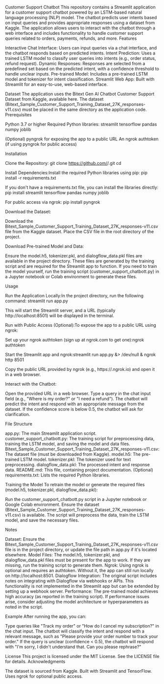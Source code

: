 Customer Support Chatbot
This repository contains a Streamlit application for a customer support chatbot powered by an LSTM-based natural language processing (NLP) model. The chatbot predicts user intents based on input queries and provides appropriate responses using a dataset from Kaggle. The application allows users to interact with the chatbot through a web interface and includes functionality to handle customer support queries related to orders, payments, refunds, and more.
Features

Interactive Chat Interface: Users can input queries via a chat interface, and the chatbot responds based on predicted intents.
Intent Prediction: Uses a trained LSTM model to classify user queries into intents (e.g., order status, refund request).
Dynamic Responses: Responses are selected from a predefined set based on the predicted intent, with a confidence threshold to handle unclear inputs.
Pre-trained Model: Includes a pre-trained LSTM model and tokenizer for intent classification.
Streamlit Web App: Built with Streamlit for an easy-to-use, web-based interface.

Dataset
The application uses the Bitext Gen AI Chatbot Customer Support Dataset from Kaggle, available here. The dataset (Bitext_Sample_Customer_Support_Training_Dataset_27K_responses-v11.csv) must be placed in the same directory as the application code.
Prerequisites

Python 3.7 or higher
Required Python libraries:
streamlit
tensorflow
pandas
numpy
joblib


(Optional) pyngrok for exposing the app to a public URL
An ngrok authtoken (if using pyngrok for public access)

Installation

Clone the Repository:
git clone https://github.com/<your-username>/<your-repo-name>.git
cd <your-repo-name>


Install Dependencies:Install the required Python libraries using pip:
pip install -r requirements.txt

If you don't have a requirements.txt file, you can install the libraries directly:
pip install streamlit tensorflow pandas numpy joblib

For public access via ngrok:
pip install pyngrok


Download the Dataset:

Download the Bitext_Sample_Customer_Support_Training_Dataset_27K_responses-v11.csv file from the Kaggle dataset.
Place the CSV file in the root directory of the project.


Download Pre-trained Model and Data:

Ensure the model.h5, tokenizer.pkl, and dialogflow_data.pkl files are available in the project directory. These files are generated by the training script and are required for the Streamlit app to function.
If you need to train the model yourself, run the training script (customer_support_chatbott.py) in a Jupyter notebook or Colab environment to generate these files.



Usage

Run the Application Locally:In the project directory, run the following command:
streamlit run app.py

This will start the Streamlit server, and a URL (typically http://localhost:8501) will be displayed in the terminal.

Run with Public Access (Optional):To expose the app to a public URL using ngrok:

Set up your ngrok authtoken (sign up at ngrok.com to get one):ngrok authtoken <your-ngrok-authtoken>


Start the Streamlit app and ngrok:streamlit run app.py &> /dev/null &
ngrok http 8501


Copy the public URL provided by ngrok (e.g., https://<random-id>.ngrok.io) and open it in a web browser.


Interact with the Chatbot:

Open the provided URL in a web browser.
Type a query in the chat input field (e.g., "Where is my order?" or "I need a refund").
The chatbot will predict the intent and respond with an appropriate message from the dataset.
If the confidence score is below 0.5, the chatbot will ask for clarification.



File Structure

app.py: The main Streamlit application script.
customer_support_chatbott.py: The training script for preprocessing data, training the LSTM model, and saving the model and data files.
Bitext_Sample_Customer_Support_Training_Dataset_27K_responses-v11.csv: The dataset file (must be downloaded from Kaggle).
model.h5: The pre-trained LSTM model.
tokenizer.pkl: The tokenizer used for text preprocessing.
dialogflow_data.pkl: The processed intent and response data.
README.md: This file, containing project documentation.
(Optional) requirements.txt: Lists the required Python libraries.

Training the Model
To retrain the model or generate the required files (model.h5, tokenizer.pkl, dialogflow_data.pkl):

Run the customer_support_chatbott.py script in a Jupyter notebook or Google Colab environment.
Ensure the dataset (Bitext_Sample_Customer_Support_Training_Dataset_27K_responses-v11.csv) is available.
The script will preprocess the data, train the LSTM model, and save the necessary files.

Notes

Dataset: Ensure the Bitext_Sample_Customer_Support_Training_Dataset_27K_responses-v11.csv file is in the project directory, or update the file path in app.py if it's located elsewhere.
Model Files: The model.h5, tokenizer.pkl, and dialogflow_data.pkl files must be present for the app to work. If they are missing, run the training script to generate them.
Ngrok: Using ngrok is optional and requires an authtoken. Without it, the app can still run locally on http://localhost:8501.
Dialogflow Integration: The original script includes notes on integrating with Dialogflow via webhooks or APIs. This functionality is not implemented in the Streamlit app but can be extended by setting up a webhook server.
Performance: The pre-trained model achieves high accuracy (as reported in the training script). If performance issues arise, consider adjusting the model architecture or hyperparameters as noted in the script.

Example
After running the app, you can:

Type queries like "Track my order" or "How do I cancel my subscription?" in the chat input.
The chatbot will classify the intent and respond with a relevant message, such as "Please provide your order number to track your order."
If the query is unclear (confidence < 0.5), the chatbot will respond with "I'm sorry, I didn't understand that. Can you please rephrase?"

License
This project is licensed under the MIT License. See the LICENSE file for details.
Acknowledgments

The dataset is sourced from Kaggle.
Built with Streamlit and TensorFlow.
Uses ngrok for optional public access.
